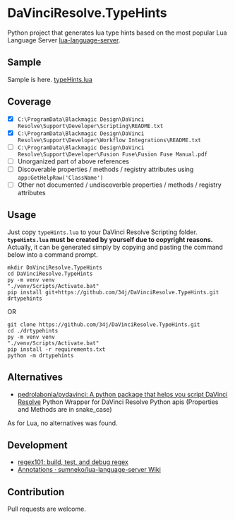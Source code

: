 # DaVinciResolve.TypeHints

Python project that generates lua type hints based on the most popular Lua Language Server [lua-language-server](https://marketplace.visualstudio.com/items?itemName=sumneko.lua).

## Sample

Sample is here. [typeHints.lua](https://github.com/34j/DaVinciResolve.TypeHints/blob/master/typeHints.lua)

## Coverage

- [x] `C:\ProgramData\Blackmagic Design\DaVinci Resolve\Support\Developer\Scripting\README.txt`
- [x] `C:\ProgramData\Blackmagic Design\DaVinci Resolve\Support\Developer\Workflow Integrations\README.txt`
- [ ] `C:\ProgramData\Blackmagic Design\DaVinci Resolve\Support\Developer\Fusion Fuse\Fusion Fuse Manual.pdf`
- [ ] Unorganized part of above references
- [ ] Discoverable properties / methods / registry attributes using `app:GetHelpRaw('ClassName')`
- [ ] Other not documented / undiscoverble properties / methods / registry attributes

## Usage

Just copy `typeHints.lua` to your DaVinci Resolve Scripting folder. **`typeHints.lua` must be created by yourself due to copyright reasons.** Actually, it can be generated simply by copying and pasting the command below into a command prompt.

```shell
mkdir DaVinciResolve.TypeHints
cd DaVinciResolve.TypeHints
py -m venv venv
"./venv/Scripts/Activate.bat"
pip install git+https://github.com/34j/DaVinciResolve.TypeHints.git
drtypehints
```

OR

```shell
git clone https://github.com/34j/DaVinciResolve.TypeHints.git
cd ./drtypehints
py -m venv venv
"./venv/Scripts/Activate.bat"
pip install -r requirements.txt
python -m drtypehints
```

## Alternatives

- [pedrolabonia/pydavinci: A python package that helps you script DaVinci Resolve](https://github.com/pedrolabonia/pydavinci)
    Python Wrapper for DaVinci Resolve Python apis (Properties and Methods are in snake_case)

As for Lua, no alternatives was found.

## Development

- [regex101: build, test, and debug regex](https://regex101.com/)
- [Annotations · sumneko/lua\-language\-server Wiki](https://github.com/sumneko/lua-language-server/wiki/Annotations)

## Contribution

Pull requests are welcome.
